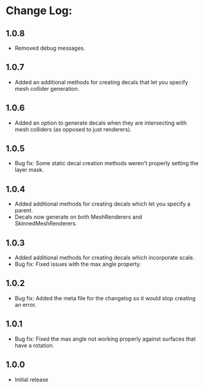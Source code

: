 # Change Log:

## 1.0.8
- Removed debug messages.

## 1.0.7
- Added an additional methods for creating decals that let you specify mesh collider generation.

## 1.0.6
- Added an option to generate decals when they are intersecting with mesh colliders (as opposed to just renderers).

## 1.0.5
- Bug fix: Some static decal creation methods weren't properly setting the layer mask.

## 1.0.4
- Added additional methods for creating decals which let you specify a parent.
- Decals now generate on both MeshRenderers and SkinnedMeshRenderers.

## 1.0.3

- Added additional methods for creating decals which incorporate scale.
- Bug fix: Fixed issues with the max angle property.

## 1.0.2

- Bug fix: Added the meta file for the changelog so it would stop creating an error.

## 1.0.1

- Bug fix: Fixed the max angle not working properly against surfaces that have a rotation.

## 1.0.0

- Initial release
